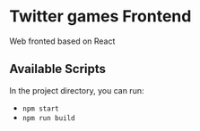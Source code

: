 # Twitter games Frontend

Web fronted based on React

## Available Scripts

In the project directory, you can run:

* `npm start`
* `npm run build`
